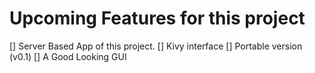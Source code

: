# Upcoming Features for this project
[] Server Based App of this project.
[] Kivy interface
[] Portable version (v0.1)
[] A Good Looking GUI
